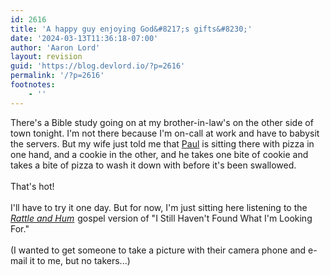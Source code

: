 ```yaml
---
id: 2616
title: 'A happy guy enjoying God&#8217;s gifts&#8230;'
date: '2024-03-13T11:36:18-07:00'
author: 'Aaron Lord'
layout: revision
guid: 'https://blog.devlord.io/?p=2616'
permalink: '/?p=2616'
footnotes:
    - ''
---
```


There's a Bible study going on at my brother-in-law's on the other side of town tonight.  I'm not there because I'm on-call at work and have to babysit the servers.  But my wife just told me that <a href="http://possumbane.livejournal.com/">Paul</a> is sitting there with pizza in one hand, and a cookie in the other, and he takes one bite of cookie and takes a bite of pizza to wash it down with before it's been swallowed.<br /><br />That's hot!<br /><br />I'll have to try it one day.  But for now, I'm just sitting here listening to the <span style="font-style:italic;"><a href="http://www.amazon.com/gp/product/B000001FS6?ie=UTF8&amp;tag=lbmusic&amp;linkCode=as2&amp;camp=1789&amp;creative=9325&amp;creativeASIN=B000001FS6">Rattle and Hum</a><img src="http://www.assoc-amazon.com/e/ir?t=lbmusic&amp;l=as2&amp;o=1&amp;a=B000001FS6" alt="" border="0" height="1" width="1" /></span> gospel version of "I Still Haven't Found What I'm Looking For."<br /><br />(I wanted to get someone to take a picture with their camera phone and e-mail it to me, but no takers...)
